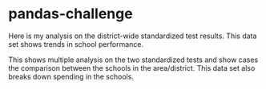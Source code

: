 # pandas-challenge

Here is my analysis on the district-wide standardized test results. This data set shows trends in school performance.

This shows multiple analysis on the two standardized tests and show cases the comparison between the schools in the area/district. This data set also breaks down spending in the schools. 